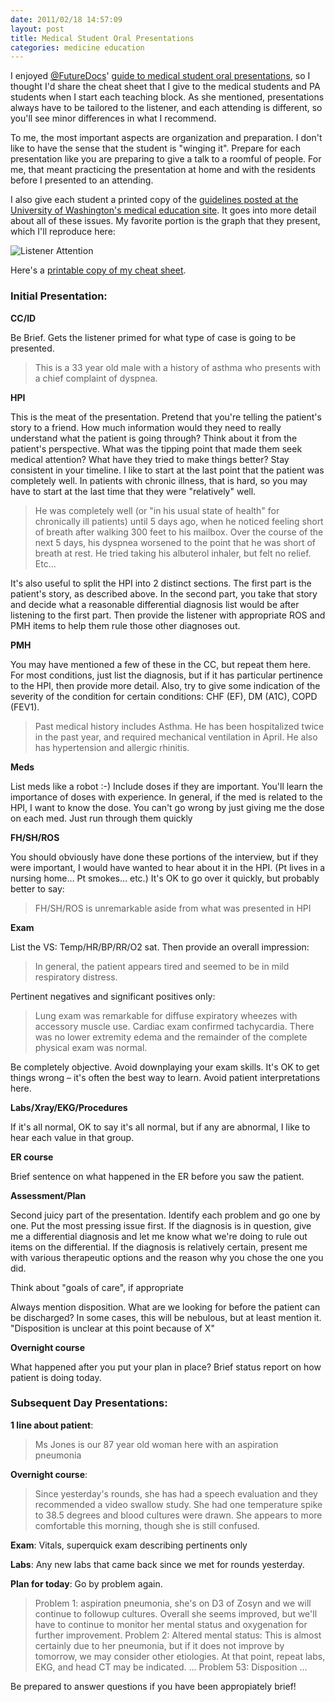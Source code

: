 ```yaml
---
date: 2011/02/18 14:57:09
layout: post
title: Medical Student Oral Presentations
categories: medicine education
---
```


I enjoyed
[@FutureDocs](http://twitter.com/FutureDocs/status/38428516961751040)'
[guide to medical student oral
presentations](http://futuredocsblog.com/2010/10/20/preparing-for-attending-rounds-some-things-don%E2%80%99t-change/),
so I thought I'd share the cheat sheet that I give to the medical
students and PA students when I start each teaching block. As she
mentioned, presentations always have to be tailored to the listener,
and each attending is different, so you'll see minor differences in
what I recommend.

To me, the most important aspects are organization and preparation. I
don't like to have the sense that the student is "winging it". Prepare
for each presentation like you are preparing to give a talk to a
roomful of people. For me, that meant practicing the presentation at
home and with the residents before I presented to an attending.

I also give each student a printed copy of the [guidelines posted at
the University of Washington's medical education
site](https://depts.washington.edu/medclerk/drupal/pages/Oral-Presentation-Guidelines). It
goes into more detail about all of these issues. My favorite portion
is the graph that they present, which I'll reproduce here:

![Listener Attention](/images/uwash-med-student-presentation.png "Skip
 the Boring Stuff")

Here's a [printable copy of my cheat sheet](https://docs.google.com/document/pub?id=1XjKZsHu_Q54rL9EwtPtS9via-hEs67H2fRDEs8eHAZc).

### Initial Presentation:

**CC/ID**

Be Brief. Gets the listener primed for what type of case is going to be presented.

>This is a 33 year old male with a history of asthma who presents with a chief complaint of dyspnea.

**HPI**

This is the meat of the presentation. Pretend that you're telling the
patient's story to a friend. How much information would they need to
really understand what the patient is going through? Think about it
from the patient's perspective. What was the tipping point that made
them seek medical attention? What have they tried to make things
better? Stay consistent in your timeline. I like to start at the last
point that the patient was completely well. In patients with chronic
illness, that is hard, so you may have to start at the last time that
they were "relatively" well.
 
> He was completely well (or "in his usual state of health" for chronically ill patients) until 5 days ago, when he noticed feeling short of breath after walking 300 feet to his mailbox. Over the course of the next 5 days, his dyspnea worsened to the point that he was short of breath at rest. He tried taking his albuterol inhaler, but felt no relief. Etc…

It's also useful to split the HPI into 2 distinct sections. The first
part is the patient's story, as described above. In the second part,
you take that story and decide what a reasonable differential
diagnosis list would be after listening to the first part. Then
provide the listener with appropriate ROS and PMH items to help them
rule those other diagnoses out.

**PMH**

You may have mentioned a few of these in the CC, but repeat them
here. For most conditions, just list the diagnosis, but if it has
particular pertinence to the HPI, then provide more detail. Also, try
to give some indication of the severity of the condition for certain
conditions: CHF (EF), DM (A1C), COPD (FEV1).

> Past medical history includes Asthma. He has been hospitalized twice in the past year, and required mechanical ventilation in April. He also has hypertension and allergic rhinitis.

**Meds**

List meds like a robot :-) Include doses if they are important. You'll
learn the importance of doses with experience. In general, if the med
is related to the HPI, I want to know the dose. You can't go wrong by
just giving me the dose on each med. Just run through them quickly

**FH/SH/ROS**

You should obviously have done these portions of the interview, but if
 they were important, I would have wanted to hear about it in the
 HPI. (Pt lives in a nursing home… Pt smokes… etc.) It's OK to go over
 it quickly, but probably better to say:

> FH/SH/ROS is unremarkable aside from what was presented in HPI

**Exam**

List the VS: Temp/HR/BP/RR/O2 sat. Then provide an overall impression: 

> In general, the patient appears tired and seemed to be in mild respiratory distress.

Pertinent negatives and significant positives only: 

> Lung exam was remarkable for diffuse expiratory wheezes with accessory muscle use. Cardiac exam confirmed tachycardia. There was no lower extremity edema and the remainder of the complete physical exam was normal.

Be completely objective. Avoid downplaying your exam skills. It's OK
to get things wrong – it's often the best way to learn. Avoid patient
interpretations here.

**Labs/Xray/EKG/Procedures**

If it's all normal, OK to say it's all normal, but if any are
abnormal, I like to hear each value in that group.

**ER course**

Brief sentence on what happened in the ER before you saw the patient.

**Assessment/Plan**

Second juicy part of the presentation. Identify each problem and go
one by one. Put the most pressing issue first. If the diagnosis is in
question, give me a differential diagnosis and let me know what we're
doing to rule out items on the differential. If the diagnosis is
relatively certain, present me with various therapeutic options and
the reason why you chose the one you did.

Think about "goals of care", if appropriate

Always mention disposition. What are we looking for before the patient
can be discharged? In some cases, this will be nebulous, but at least
mention it. "Disposition is unclear at this point because of X"

**Overnight course**

What happened after you put your plan in place? Brief status report on
how patient is doing today.



### Subsequent Day Presentations:


**1 line about patient**: 

> Ms Jones is our 87 year old woman here with an aspiration pneumonia

**Overnight course**: 

> Since yesterday's rounds, she has had a speech evaluation and they recommended a video swallow study. She had one temperature spike to 38.5 degrees and blood cultures were drawn. She appears to more comfortable this morning, though she is still confused.

**Exam**: Vitals, superquick exam describing pertinents only

**Labs**: Any new labs that came back since we met for rounds yesterday. 

**Plan for today**: Go by problem again. 

> Problem 1: aspiration pneumonia, she's on D3 of Zosyn and we will continue to followup cultures. Overall she seems improved, but we'll have to continue to monitor her mental status and oxygenation for further improvement. Problem 2: Altered mental status: This is almost certainly due to her pneumonia, but if it does not improve by tomorrow, we may consider other etiologies. At that point, repeat labs, EKG, and head CT may be indicated.  ... Problem 53: Disposition ...

Be prepared to answer questions if you have been appropiately brief!
